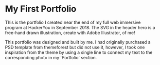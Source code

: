 # My First Portfolio

This is the portfolio I created near the end of my full web immersive program at HackerYou in September 2018. The SVG in the header hero is a free-hand drawn illustration, create with Adobe Illustrator, of me! 

This portfolio was designed and built by me. I had originally purchased a PSD template from themeforest but did not use it, however, I took one inspiration from the theme by using a single line to connect my text to the corresponding photo in my 'Portfolio' section.
